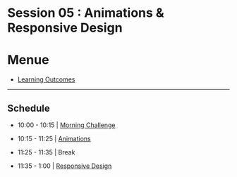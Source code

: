 
# Session 05 : Animations & Responsive Design

# Menue

* [Learning Outcomes](./learning-outcomes)

<hr />

## Schedule

- 10:00 - 10:15 | [Morning Challenge](./morning-challenge.md)

- 10:15 - 11:25 | [Animations](./animations.md)

- 11:25 - 11:35 | Break

- 11:35 - 1:00 | [Responsive Design](https://github.com/yosefanajjar/Responsive-Design-Workshop)

